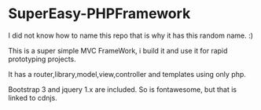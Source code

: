 SuperEasy-PHPFramework
=========

I did not know how to name this repo that is why it has this random name. :)

This is a super simple MVC FrameWork, i build it and use it for rapid prototyping projects.

It has a router,library,model,view,controller and templates using only php. 

Bootstrap 3 and jquery 1.x are included. So is fontawesome, but that is linked to cdnjs.
